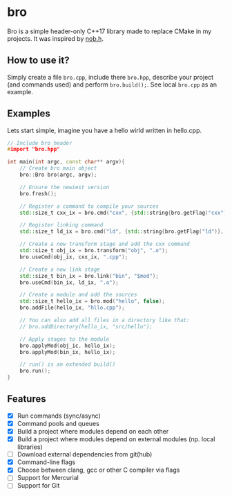 # bro
Bro is a simple header-only C++17 library made to replace CMake in my projects. It was inspired by [nob.h](https://github.com/tsoding/nob.h). 

## How to use it? 
Simply create a file `bro.cpp`, include there `bro.hpp`, describe your project (and commands used) and perform `bro.build();`. See local `bro.cpp` as an example.

## Examples

Lets start simple, imagine you have a hello wirld written in hello.cpp.

``` C++
// Include bro header
#import "bro.hpp"

int main(int argc, const char** argv){
    // Create bro main object
    bro::Bro bro(argc, argv);

    // Ensure the newiest version
    bro.fresh();

    // Register a command to compile your sources
    std::size_t cxx_ix = bro.cmd("cxx", {std::string{bro.getFlag("cxx")}, "-c", "$in", "-o", "$out"});

    // Register linking command
    std::size_t ld_ix = bro.cmd("ld", {std::string{bro.getFlag("ld")}, "$in", "-o", "$out"});

    // Create a new transform stage and add the cxx command
    std::size_t obj_ix = bro.transform("obj", ".o");
    bro.useCmd(obj_ix, cxx_ix, ".cpp");

    // Create a new link stage
    std::size_t bin_ix = bro.link("bin", "$mod");
    bro.useCmd(bin_ix, ld_ix, ".o");

    // Create a module and add the sources
    std::size_t hello_ix = bro.mod("hello", false);
    bro.addFile(hello_ix, "hllo.cpp");

    // You can also add all files in a directory like that:
    // bro.addDirectory(hello_ix, "src/hello");

    // Apply stages to the module
    bro.applyMod(obj_ic, hello_ix);
    bro.applyMod(bin_ix, hello_ix);

    // run() is an extended build()
    bro.run();
}
```

## Features
- [x] Run commands (sync/async)
- [x] Command pools and queues
- [x] Build a project where modules depend on each other
- [x] Build a project where modules depend on external modules (np. local libraries)
- [ ] Download external dependencies from git(hub)
- [x] Command-line flags
- [x] Choose between clang, gcc or other C compiler via flags
- [ ] Support for Mercurial
- [ ] Support for Git
